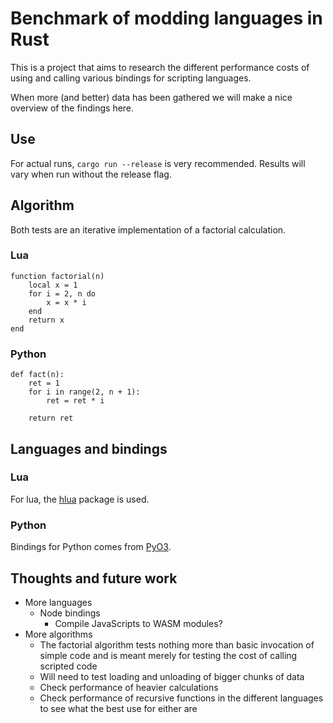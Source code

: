 # Benchmark of modding languages in Rust

This is a project that aims to research the different performance costs of using and calling various bindings for scripting languages.

When more (and better) data has been gathered we will make a nice overview of the findings here.

## Use
For actual runs, `cargo run --release` is very recommended. Results will vary when run without the release flag.

## Algorithm
Both tests are an iterative implementation of a factorial calculation.

### Lua
```
function factorial(n)
    local x = 1
    for i = 2, n do
        x = x * i
    end
    return x
end
```

### Python
```
def fact(n):
    ret = 1
    for i in range(2, n + 1):
        ret = ret * i

    return ret
```

## Languages and bindings

### Lua
For lua, the [hlua](https://github.com/tomaka/hlua) package is used.

### Python
Bindings for Python comes from [PyO3](https://github.com/PyO3/pyo3).

## Thoughts and future work
* More languages
  * Node bindings
    * Compile JavaScripts to WASM modules?
* More algorithms
  * The factorial algorithm tests nothing more than basic invocation of simple code and is meant merely for testing the cost of calling scripted code
  * Will need to test loading and unloading of bigger chunks of data
  * Check performance of heavier calculations
  * Check performance of recursive functions in the different languages to see what the best use for either are
